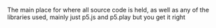 The main place for where all source code is held, as well as any of the libraries used, mainly just p5.js
and p5.play but you get it right
